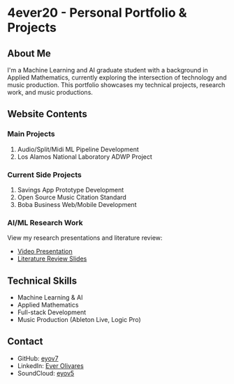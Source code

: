 # 4ever20 - Personal Portfolio & Projects

## About Me
I'm a Machine Learning and AI graduate student with a background in Applied Mathematics, currently exploring the intersection of technology and music production. This portfolio showcases my technical projects, research work, and music productions.

## Website Contents

### Main Projects
1. Audio/Split/Midi ML Pipeline Development
2. Los Alamos National Laboratory ADWP Project

### Current Side Projects
1. Savings App Prototype Development
2. Open Source Music Citation Standard
3. Boba Business Web/Mobile Development

### AI/ML Research Work
View my research presentations and literature review:
- [Video Presentation](https://drive.google.com/file/d/1EBDUrAf-_9vkd78ckQznH-EXS4wnqpR1/view?usp=drive_link)
- [Literature Review Slides](https://docs.google.com/presentation/d/1wc6EHC_ufz7UDcC2w9fDudTtzXiwO4S0VUHWYaUqlx0/edit?usp=drive_link)

## Technical Skills
- Machine Learning & AI
- Applied Mathematics
- Full-stack Development
- Music Production (Ableton Live, Logic Pro)

## Contact
- GitHub: [eyov7](https://github.com/eyov7)
- LinkedIn: [Ever Olivares](https://www.linkedin.com/in/everolivares/)
- SoundCloud: [eyov5](https://soundcloud.com/eyov5)
